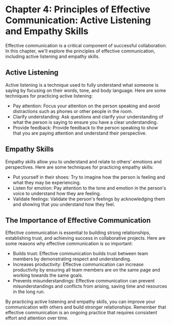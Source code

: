 Chapter 4: Principles of Effective Communication: Active Listening and Empathy Skills
=====================================================================================

Effective communication is a critical component of successful collaboration. In this chapter, we'll explore the principles of effective communication, including active listening and empathy skills.

Active Listening
----------------

Active listening is a technique used to fully understand what someone is saying by focusing on their words, tone, and body language. Here are some techniques for practicing active listening:

* Pay attention: Focus your attention on the person speaking and avoid distractions such as phones or other people in the room.
* Clarify understanding: Ask questions and clarify your understanding of what the person is saying to ensure you have a clear understanding.
* Provide feedback: Provide feedback to the person speaking to show that you are paying attention and understand their perspective.

Empathy Skills
--------------

Empathy skills allow you to understand and relate to others' emotions and perspectives. Here are some techniques for practicing empathy skills:

* Put yourself in their shoes: Try to imagine how the person is feeling and what they may be experiencing.
* Listen for emotion: Pay attention to the tone and emotion in the person's voice to understand how they are feeling.
* Validate feelings: Validate the person's feelings by acknowledging them and showing that you understand how they feel.

The Importance of Effective Communication
-----------------------------------------

Effective communication is essential to building strong relationships, establishing trust, and achieving success in collaborative projects. Here are some reasons why effective communication is so important:

* Builds trust: Effective communication builds trust between team members by demonstrating respect and understanding.
* Increases productivity: Effective communication can increase productivity by ensuring all team members are on the same page and working towards the same goals.
* Prevents misunderstandings: Effective communication can prevent misunderstandings and conflicts from arising, saving time and resources in the long run.

By practicing active listening and empathy skills, you can improve your communication with others and build stronger relationships. Remember that effective communication is an ongoing practice that requires consistent effort and attention over time.


